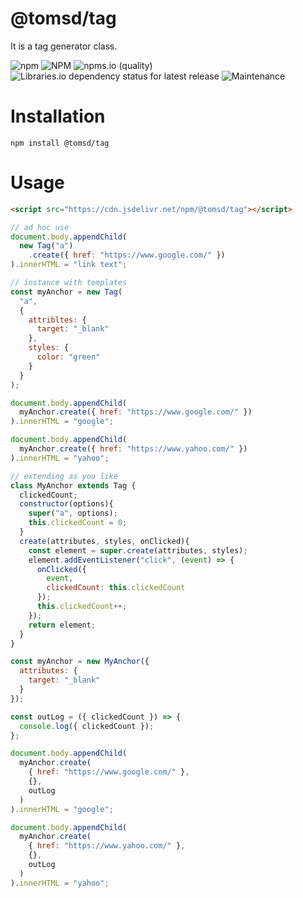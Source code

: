 # @tomsd/tag

It is a tag generator class.

![npm](https://img.shields.io/npm/v/@tomsd/tag)
![NPM](https://img.shields.io/npm/l/@tomsd/tag)
![npms.io (quality)](https://img.shields.io/npms-io/quality-score/@tomsd/tag)
![Libraries.io dependency status for latest release](https://img.shields.io/librariesio/release/npm/@tomsd/tag)
![Maintenance](https://img.shields.io/maintenance/yes/2022)

# Installation
``` shell
npm install @tomsd/tag
```

# Usage
``` html
<script src="https://cdn.jsdelivr.net/npm/@tomsd/tag"></script>
```

``` javascript
// ad hoc use
document.body.appendChild(
  new Tag("a")
    .create({ href: "https://www.google.com/" })
).innerHTML = "link text";
```

``` javascript
// instance with templates
const myAnchor = new Tag(
  "a",
  {
    attribltes: {
      target: "_blank"
    },
    styles: {
      color: "green"
    }
  }
);

document.body.appendChild(
  myAnchor.create({ href: "https://www.google.com/" })
).innerHTML = "google";

document.body.appendChild(
  myAnchor.create({ href: "https://www.yahoo.com/" })
).innerHTML = "yahoo";

```

``` javascript
// extending as you like
class MyAnchor extends Tag {
  clickedCount;
  constructor(options){
    super("a", options);
    this.clickedCount = 0;
  }
  create(attributes, styles, onClicked){
    const element = super.create(attributes, styles);
    element.addEventListener("click", (event) => {
      onClicked({
        event,
        clickedCount: this.clickedCount
      });
      this.clickedCount++;
    });
    return element;
  }
}

const myAnchor = new MyAnchor({
  attributes: {
    target: "_blank"
  }
});

const outLog = ({ clickedCount }) => {
  console.log({ clickedCount });
};

document.body.appendChild(
  myAnchor.create(
    { href: "https://www.google.com/" },
    {},
    outLog
  )
).innerHTML = "google";

document.body.appendChild(
  myAnchor.create(
    { href: "https://www.yahoo.com/" },
    {},
    outLog
  )
).innerHTML = "yahoo";

```
